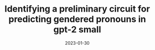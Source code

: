---
title: "Identifying a preliminary circuit for predicting gendered pronouns in gpt-2 small"
collection: publications
category: post
permalink: /publication/2023_gender_circuit
excerpt: 'We explore the use of automated circuit discovery to extract a circuit predicting gender pronouns in GPT2'
date: 2023-01-30
venue: 'Apart Hackathon on mechanistic interpretability'
paperurl: 'https://itch.io/jam/mechint/rate/1889871'
---